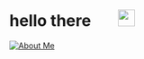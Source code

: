 # hello there⠀⠀    <img src="https://discordmojis.com/emojis/10003-catjam/download" width="30px"> 
[![About Me](https://img.shields.io/badge/archiiv.cc-8A2BE2)](https://archiiv.cc)
